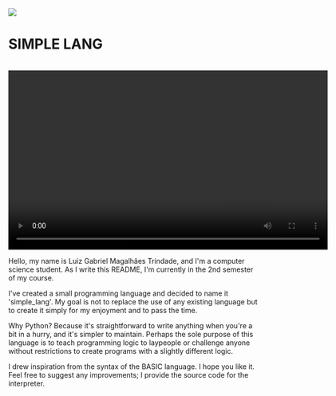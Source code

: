 <image src="https://www.gnu.org/graphics/gplv3-127x51.png">

<h1>SIMPLE LANG</h1>

<br>
<video width="640" height="360" controls>
	<source src="simple_lang_video_demo.mp4" type="video/mp4">
</video>
<br>

Hello, my name is Luiz Gabriel Magalhães Trindade, and I'm a computer science student. 
As I write this README, I'm currently in the 2nd semester of my course. 

I've created a small programming language and decided to name it 'simple_lang'.
My goal is not to replace the use of any existing language but to 
create it simply for my enjoyment and to pass the time.

Why Python? Because it's straightforward to write anything when you're a bit in a hurry, 
and it's simpler to maintain. Perhaps the sole purpose of this language is to teach programming 
logic to laypeople or challenge anyone without restrictions to create programs with a 
slightly different logic.

I drew inspiration from the syntax of the BASIC language. I hope you like it.
Feel free to suggest any improvements; I provide the source code for the interpreter.
